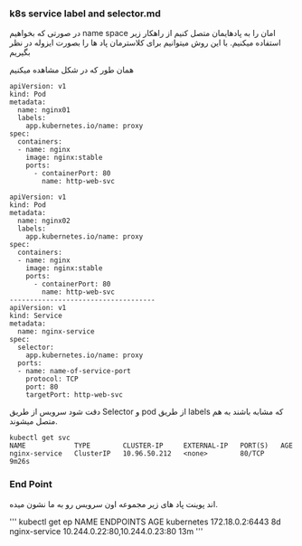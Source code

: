 ### k8s service label and selector.md
در صورتی که بخواهیم name space امان را به پادهایمان متصل کنیم از راهکار زیر استفاده میکنیم.
با این روش میتوانیم برای کلاسترمان پاد ها را بصورت ایزوله در نظر بگیریم



همان طور که در شکل مشاهده میکنیم

```
apiVersion: v1
kind: Pod
metadata:
  name: nginx01
  labels:
    app.kubernetes.io/name: proxy
spec:
  containers:
  - name: nginx
    image: nginx:stable
    ports:
      - containerPort: 80
        name: http-web-svc

apiVersion: v1
kind: Pod
metadata:
  name: nginx02
  labels:
    app.kubernetes.io/name: proxy
spec:
  containers:
  - name: nginx
    image: nginx:stable
    ports:
      - containerPort: 80
        name: http-web-svc
------------------------------------
apiVersion: v1
kind: Service
metadata:
  name: nginx-service
spec:
  selector:
    app.kubernetes.io/name: proxy
  ports:
  - name: name-of-service-port
    protocol: TCP
    port: 80
    targetPort: http-web-svc
```
دقت شود سرویس از طریق Selector  و pod از طریق labels که مشابه باشند به هم متصل میشوند.

```
kubectl get svc
NAME            TYPE        CLUSTER-IP     EXTERNAL-IP   PORT(S)   AGE
nginx-service   ClusterIP   10.96.50.212   <none>        80/TCP    9m26s
```
	
### End Point


اند پوینت پاد های زیر مجموعه اون سرویس رو به ما نشون میده. 
	
'''
kubectl get ep
NAME            ENDPOINTS                       AGE
kubernetes      172.18.0.2:6443                 8d
nginx-service   10.244.0.22:80,10.244.0.23:80   13m
'''
	
